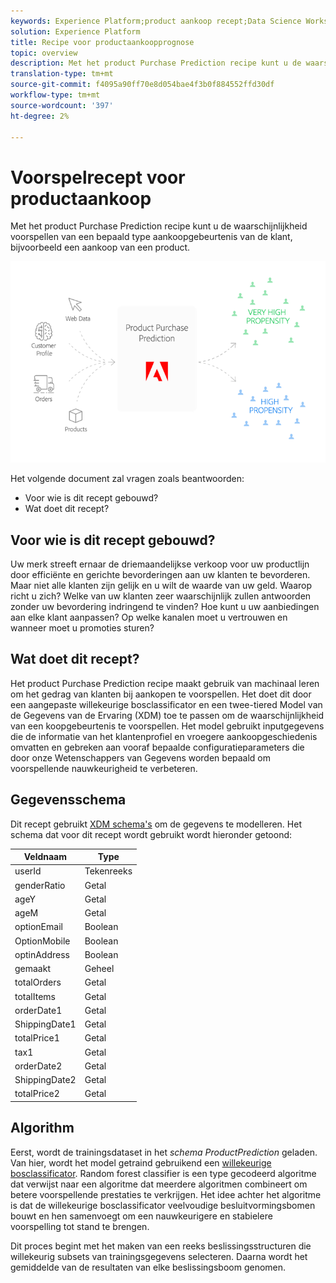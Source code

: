 ```yaml
---
keywords: Experience Platform;product aankoop recept;Data Science Workspace;populaire onderwerpen;recepten;pre-build recept
solution: Experience Platform
title: Recipe voor productaankoopprognose
topic: overview
description: Met het product Purchase Prediction recipe kunt u de waarschijnlijkheid voorspellen van een bepaald type aankoopgebeurtenis van de klant, bijvoorbeeld een aankoop van een product.
translation-type: tm+mt
source-git-commit: f4095a90ff70e8d054bae4f3b0f884552ffd30df
workflow-type: tm+mt
source-wordcount: '397'
ht-degree: 2%

---
```



# Voorspelrecept voor productaankoop

Met het product Purchase Prediction recipe kunt u de waarschijnlijkheid voorspellen van een bepaald type aankoopgebeurtenis van de klant, bijvoorbeeld een aankoop van een product.

![](../images/pre-built-recipes/ppp_bigpicture.png)

Het volgende document zal vragen zoals beantwoorden:
* Voor wie is dit recept gebouwd?
* Wat doet dit recept?

## Voor wie is dit recept gebouwd?

Uw merk streeft ernaar de driemaandelijkse verkoop voor uw productlijn door efficiënte en gerichte bevorderingen aan uw klanten te bevorderen. Maar niet alle klanten zijn gelijk en u wilt de waarde van uw geld. Waarop richt u zich? Welke van uw klanten zeer waarschijnlijk zullen antwoorden zonder uw bevordering indringend te vinden? Hoe kunt u uw aanbiedingen aan elke klant aanpassen? Op welke kanalen moet u vertrouwen en wanneer moet u promoties sturen?

## Wat doet dit recept?

Het product Purchase Prediction recipe maakt gebruik van machinaal leren om het gedrag van klanten bij aankopen te voorspellen. Het doet dit door een aangepaste willekeurige bosclassificator en een twee-tiered Model van de Gegevens van de Ervaring (XDM) toe te passen om de waarschijnlijkheid van een koopgebeurtenis te voorspellen. Het model gebruikt inputgegevens die de informatie van het klantenprofiel en vroegere aankoopgeschiedenis omvatten en gebreken aan vooraf bepaalde configuratieparameters die door onze Wetenschappers van Gegevens worden bepaald om voorspellende nauwkeurigheid te verbeteren.

## Gegevensschema

Dit recept gebruikt [XDM schema&#39;s](../../xdm/home.md) om de gegevens te modelleren. Het schema dat voor dit recept wordt gebruikt wordt hieronder getoond:

| Veldnaam | Type |
--- | ---
| userId | Tekenreeks |
| genderRatio | Getal |
| ageY | Getal |
| ageM | Getal |
| optionEmail | Boolean |
| OptionMobile | Boolean |
| optinAddress | Boolean |
| gemaakt | Geheel |
| totalOrders | Getal |
| totalItems | Getal |
| orderDate1 | Getal |
| ShippingDate1 | Getal |
| totalPrice1 | Getal |
| tax1 | Getal |
| orderDate2 | Getal |
| ShippingDate2 | Getal |
| totalPrice2 | Getal |


## Algorithm

Eerst, wordt de trainingsdataset in het *schema ProductPrediction* geladen. Van hier, wordt het model getraind gebruikend een [willekeurige bosclassificator](https://scikit-learn.org/stable/modules/generated/sklearn.ensemble.RandomForestClassifier.html). Random forest classifier is een type gecodeerd algoritme dat verwijst naar een algoritme dat meerdere algoritmen combineert om betere voorspellende prestaties te verkrijgen. Het idee achter het algoritme is dat de willekeurige bosclassificator veelvoudige besluitvormingsbomen bouwt en hen samenvoegt om een nauwkeurigere en stabielere voorspelling tot stand te brengen.

Dit proces begint met het maken van een reeks beslissingsstructuren die willekeurig subsets van trainingsgegevens selecteren. Daarna wordt het gemiddelde van de resultaten van elke beslissingsboom genomen.